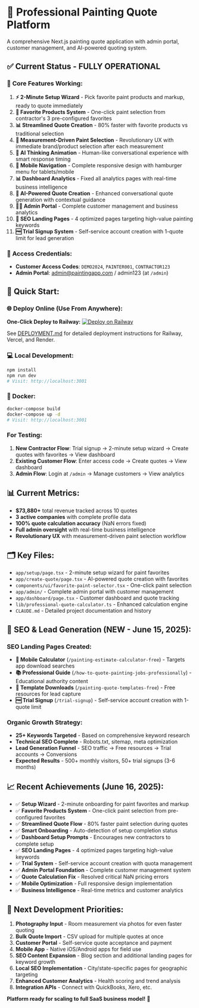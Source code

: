 # 🎨 Professional Painting Quote Platform

A comprehensive Next.js painting quote application with admin portal, customer management, and AI-powered quoting system.

## ✅ **Current Status - FULLY OPERATIONAL**

### 🎯 **Core Features Working:**
1. **⚡ 2-Minute Setup Wizard** - Pick favorite paint products and markup, ready to quote immediately
2. **🎨 Favorite Products System** - One-click paint selection from contractor's 3 pre-configured favorites
3. **📊 Streamlined Quote Creation** - 80% faster with favorite products vs traditional selection
4. **🎨 Measurement-Driven Paint Selection** - Revolutionary UX with immediate brand/product selection after each measurement
5. **💭 AI Thinking Animation** - Human-like conversational experience with smart response timing
6. **📱 Mobile Navigation** - Complete responsive design with hamburger menu for tablets/mobile
7. **📊 Dashboard Analytics** - Fixed all analytics pages with real-time business intelligence
8. **🤖 AI-Powered Quote Creation** - Enhanced conversational quote generation with contextual guidance
9. **👨‍💼 Admin Portal** - Complete customer management and business analytics
10. **🚀 SEO Landing Pages** - 4 optimized pages targeting high-value painting keywords
11. **🆓 Trial Signup System** - Self-service account creation with 1-quote limit for lead generation

### 🔐 **Access Credentials:**
- **Customer Access Codes**: `DEMO2024`, `PAINTER001`, `CONTRACTOR123`
- **Admin Portal**: admin@paintingapp.com / admin123 (at `/admin`)

## 🚀 **Quick Start:**

### **🌐 Deploy Online (Use From Anywhere):**
**One-Click Deploy to Railway:**
[![Deploy on Railway](https://railway.app/button.svg)](https://railway.app/new/template)

See [DEPLOYMENT.md](DEPLOYMENT.md) for detailed deployment instructions for Railway, Vercel, and Render.

### **💻 Local Development:**
```bash
npm install
npm run dev
# Visit: http://localhost:3001
```

### **🐳 Docker:**
```bash
docker-compose build
docker-compose up -d
# Visit: http://localhost:3001
```

### **For Testing:**
1. **New Contractor Flow**: Trial signup → 2-minute setup wizard → Create quotes with favorites → View dashboard
2. **Existing Customer Flow**: Enter access code → Create quotes → View dashboard
3. **Admin Flow**: Login at `/admin` → Manage customers → View analytics

## 📊 **Current Metrics:**
- **$73,880+** total revenue tracked across 10 quotes
- **3 active companies** with complete profile data
- **100% quote calculation accuracy** (NaN errors fixed)
- **Full admin oversight** with real-time business intelligence
- **Revolutionary UX** with measurement-driven paint selection workflow

## 🗂️ **Key Files:**
- `app/setup/page.tsx` - 2-minute setup wizard for paint favorites
- `app/create-quote/page.tsx` - AI-powered quote creation with favorites
- `components/ui/favorite-paint-selector.tsx` - One-click paint selection
- `app/admin/` - Complete admin portal with customer management
- `app/dashboard/page.tsx` - Customer dashboard and quote tracking  
- `lib/professional-quote-calculator.ts` - Enhanced calculation engine
- `CLAUDE.md` - Detailed project documentation and history

## 🚀 **SEO & Lead Generation (NEW - June 15, 2025):**

### **SEO Landing Pages Created:**
- **📱 Mobile Calculator** (`/painting-estimate-calculator-free`) - Targets app download searches
- **📚 Professional Guide** (`/how-to-quote-painting-jobs-professionally`) - Educational authority content  
- **📄 Template Downloads** (`/painting-quote-templates-free`) - Free resources for lead capture
- **🆓 Trial Signup** (`/trial-signup`) - Self-service account creation with 1-quote limit

### **Organic Growth Strategy:**
- **25+ Keywords Targeted** - Based on comprehensive keyword research
- **Technical SEO Complete** - Robots.txt, sitemap, meta optimization
- **Lead Generation Funnel** - SEO traffic → Free resources → Trial accounts → Conversions
- **Expected Results** - 500+ monthly visitors, 50+ trial signups (3-6 months)

## 📈 **Recent Achievements (June 16, 2025):**
- ✅ **Setup Wizard** - 2-minute onboarding for paint favorites and markup
- ✅ **Favorite Products System** - One-click paint selection from pre-configured favorites
- ✅ **Streamlined Quote Flow** - 80% faster paint selection during quotes
- ✅ **Smart Onboarding** - Auto-detection of setup completion status
- ✅ **Dashboard Setup Prompts** - Encourages new contractors to complete setup
- ✅ **SEO Landing Pages** - 4 optimized pages targeting high-value keywords
- ✅ **Trial System** - Self-service account creation with quota management
- ✅ **Admin Portal Foundation** - Complete customer management system
- ✅ **Quote Calculation Fix** - Resolved critical NaN pricing errors
- ✅ **Mobile Optimization** - Full responsive design implementation
- ✅ **Business Intelligence** - Real-time metrics and customer analytics

## 🎯 **Next Development Priorities:**
1. **Photography Input** - Room measurement via photos for even faster quoting
2. **Bulk Quote Import** - CSV upload for multiple quotes at once
3. **Customer Portal** - Self-service quote acceptance and payment
4. **Mobile App** - Native iOS/Android apps for field use
5. **SEO Content Expansion** - Blog section and additional landing pages for keyword growth
6. **Local SEO Implementation** - City/state-specific pages for geographic targeting  
7. **Enhanced Customer Analytics** - Health scoring and trend analysis
8. **Integration APIs** - Connect with QuickBooks, Xero, etc.

**Platform ready for scaling to full SaaS business model!** 🚀